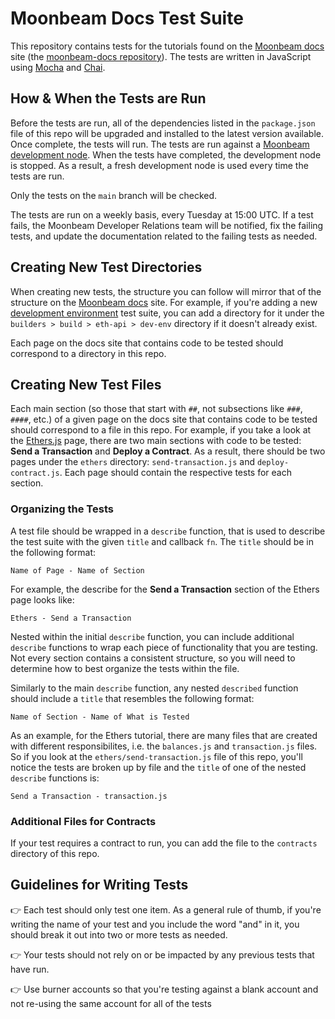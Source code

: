 # Moonbeam Docs Test Suite

This repository contains tests for the tutorials found on the [Moonbeam docs](https://docs.moonbeam.network/) site (the [moonbeam-docs repository](https://github.com/purestake/moonbeam-docs)). The tests are written in JavaScript using [Mocha](https://mochajs.org/) and [Chai](https://www.chaijs.com/). 

## How & When the Tests are Run

Before the tests are run, all of the dependencies listed in the `package.json` file of this repo will be upgraded and installed to the latest version available. Once complete, the tests will run. The tests are run against a [Moonbeam development node](http://127.0.0.1:8000/builders/get-started/networks/moonbeam-dev/). When the tests have completed, the development node is stopped. As a result, a fresh development node is used every time the tests are run.

Only the tests on the `main` branch will be checked.

The tests are run on a weekly basis, every Tuesday at 15:00 UTC. If a test fails, the Moonbeam Developer Relations team will be notified, fix the failing tests, and update the documentation related to the failing tests as needed.

## Creating New Test Directories

When creating new tests, the structure you can follow will mirror that of the structure on the [Moonbeam docs](https://docs.moonbeam.network/) site. For example, if you're adding a new [development environment](https://docs.moonbeam.network/builders/build/eth-api/dev-env/) test suite, you can add a directory for it under the `builders > build > eth-api > dev-env` directory if it doesn't already exist.

Each page on the docs site that contains code to be tested should correspond to a directory in this repo.

## Creating New Test Files

Each main section (so those that start with `##`, not subsections like `###`, `####`, etc.) of a given page on the docs site that contains code to be tested should correspond to a file in this repo. For example, if you take a look at the [Ethers.js](https://docs.moonbeam.network/builders/build/eth-api/libraries/ethersjs/) page, there are two main sections with code to be tested: **Send a Transaction** and **Deploy a Contract**. As a result, there should be two pages under the `ethers` directory: `send-transaction.js` and `deploy-contract.js`. Each page should contain the respective tests for each section.

### Organizing the Tests

A test file should be wrapped in a `describe` function, that is used to describe the test suite with the given `title` and callback `fn`. The `title` should be in the following format:

```
Name of Page - Name of Section
```

For example, the describe for the **Send a Transaction** section of the Ethers page looks like:

```
Ethers - Send a Transaction
```

Nested within the initial `describe` function, you can include additional `describe` functions to wrap each piece of functionality that you are testing. Not every section contains a consistent structure, so you will need to determine how to best organize the tests within the file.

Similarly to the main `describe` function, any nested `described` function should include a `title` that resembles the following format:

```
Name of Section - Name of What is Tested
```

As an example, for the Ethers tutorial, there are many files that are created with different responsibilites, i.e. the `balances.js` and `transaction.js` files. So if you look at the `ethers/send-transaction.js` file of this repo, you'll notice the tests are broken up by file and the `title` of one of the nested `describe` functions is:

```
Send a Transaction - transaction.js
```

### Additional Files for Contracts

If your test requires a contract to run, you can add the file to the `contracts` directory of this repo.

## Guidelines for Writing Tests

👉 Each test should only test one item. As a general rule of thumb, if you're writing the name of your test and you include the word "and" in it, you should break it out into two or more tests as needed.

👉 Your tests should not rely on or be impacted by any previous tests that have run.

👉 Use burner accounts so that you're testing against a blank account and not re-using the same account for all of the tests